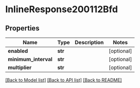 # InlineResponse200112Bfd

## Properties
Name | Type | Description | Notes
------------ | ------------- | ------------- | -------------
**enabled** | **str** |  | [optional] 
**minimum_interval** | **str** |  | [optional] 
**multiplier** | **str** |  | [optional] 

[[Back to Model list]](../README.md#documentation-for-models) [[Back to API list]](../README.md#documentation-for-api-endpoints) [[Back to README]](../README.md)

